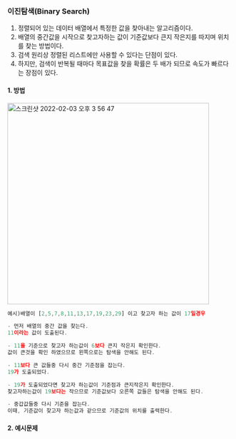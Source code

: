 ###  이진탐색(Binary Search)

1. 정렬되어 있는 데이터 배열에서 특정한 값을 찾아내는 알고리즘이다. 
2. 배열의 중간값을 시작으로 찾고자하는 값이 기준값보다 큰지 작은지를 따지며 위치를 찾는 방법이다.
3. 검색 원리상 정렬된 리스트에만 사용할 수 있다는 단점이 있다.
4. 하지만, 검색이 반복될 때마다 목표값을 찾을 확률은 두 배가 되므로 속도가 빠르다는 장점이 있다.



#### 1. 방법
<img width="452" alt="스크린샷 2022-02-03 오후 3 56 47" src="https://user-images.githubusercontent.com/89199949/152295898-51de01a6-aab6-4797-8941-d8cca0e9f3a2.png">


```js
예시)배열이 [2,5,7,8,11,13,17,19,23,29] 이고 찾고자 하는 값이 17일경우 

- 먼저 배열의 중간 값을 찾는다. 
11이라는 값이 도출된다. 

- 11을 기준으로 찾고자 하는값이 6보다 큰지 작은지 확인한다.
값이 큰것을 확인 하였으므로 왼쪽으로는 탐색을 안해도 된다.

- 11보다 큰 값들중 다시 중간 기준점을 잡는다. 
19가 도출되었다.

- 19가 도출되었다면 찾고자 하는값이 기준점과 큰지작은지 확인한다.
찾고자하는값이 19보다는 작으므로 기준값보다 오른쪽 값들은 탐색을 안해도 된다.

- 중갑값들중 다시 기준을 잡는다.
이때, 기준값이 찾고자 하는값과 같으므로 기준값의 위치를 출력한다.

```

#### 2. 예시문제 
